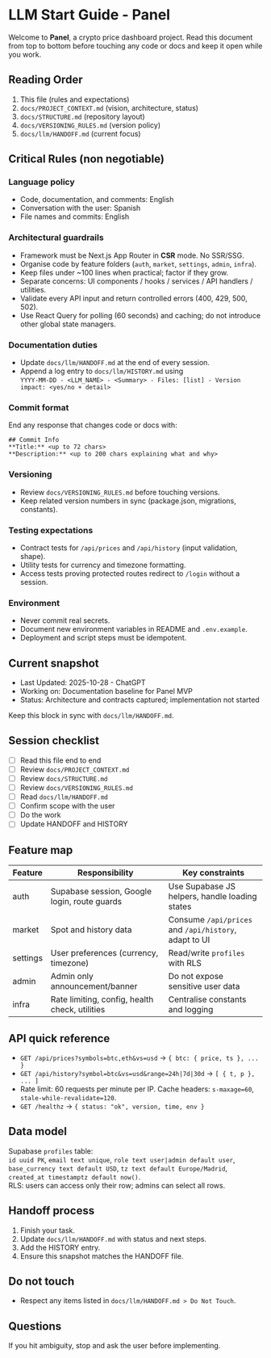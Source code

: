 # LLM Start Guide - Panel

Welcome to **Panel**, a crypto price dashboard project. Read this document from top to bottom before touching any code or docs and keep it open while you work.

## Reading Order
1. This file (rules and expectations)
2. `docs/PROJECT_CONTEXT.md` (vision, architecture, status)
3. `docs/STRUCTURE.md` (repository layout)
4. `docs/VERSIONING_RULES.md` (version policy)
5. `docs/llm/HANDOFF.md` (current focus)

## Critical Rules (non negotiable)

### Language policy
- Code, documentation, and comments: English
- Conversation with the user: Spanish
- File names and commits: English

### Architectural guardrails
- Framework must be Next.js App Router in **CSR** mode. No SSR/SSG.
- Organise code by feature folders (`auth`, `market`, `settings`, `admin`, `infra`).
- Keep files under ~100 lines when practical; factor if they grow.
- Separate concerns: UI components / hooks / services / API handlers / utilities.
- Validate every API input and return controlled errors (400, 429, 500, 502).
- Use React Query for polling (60 seconds) and caching; do not introduce other global state managers.

### Documentation duties
- Update `docs/llm/HANDOFF.md` at the end of every session.
- Append a log entry to `docs/llm/HISTORY.md` using  
  `YYYY-MM-DD - <LLM_NAME> - <Summary> - Files: [list] - Version impact: <yes/no + detail>`

### Commit format
End any response that changes code or docs with:
```
## Commit Info
**Title:** <up to 72 chars>
**Description:** <up to 200 chars explaining what and why>
```

### Versioning
- Review `docs/VERSIONING_RULES.md` before touching versions.
- Keep related version numbers in sync (package.json, migrations, constants).

### Testing expectations
- Contract tests for `/api/prices` and `/api/history` (input validation, shape).
- Utility tests for currency and timezone formatting.
- Access tests proving protected routes redirect to `/login` without a session.

### Environment
- Never commit real secrets.
- Document new environment variables in README and `.env.example`.
- Deployment and script steps must be idempotent.

## Current snapshot
- Last Updated: 2025-10-28 - ChatGPT
- Working on: Documentation baseline for Panel MVP
- Status: Architecture and contracts captured; implementation not started

Keep this block in sync with `docs/llm/HANDOFF.md`.

## Session checklist
- [ ] Read this file end to end
- [ ] Review `docs/PROJECT_CONTEXT.md`
- [ ] Review `docs/STRUCTURE.md`
- [ ] Review `docs/VERSIONING_RULES.md`
- [ ] Read `docs/llm/HANDOFF.md`
- [ ] Confirm scope with the user
- [ ] Do the work
- [ ] Update HANDOFF and HISTORY

## Feature map
| Feature | Responsibility | Key constraints |
|---------|----------------|-----------------|
| auth | Supabase session, Google login, route guards | Use Supabase JS helpers, handle loading states |
| market | Spot and history data | Consume `/api/prices` and `/api/history`, adapt to UI |
| settings | User preferences (currency, timezone) | Read/write `profiles` with RLS |
| admin | Admin only announcement/banner | Do not expose sensitive user data |
| infra | Rate limiting, config, health check, utilities | Centralise constants and logging |

## API quick reference
- `GET /api/prices?symbols=btc,eth&vs=usd` -> `{ btc: { price, ts }, ... }`
- `GET /api/history?symbol=btc&vs=usd&range=24h|7d|30d` -> `[ { t, p }, ... ]`
- Rate limit: 60 requests per minute per IP. Cache headers: `s-maxage=60`, `stale-while-revalidate=120`.
- `GET /healthz` -> `{ status: "ok", version, time, env }`

## Data model
Supabase `profiles` table:  
`id uuid PK`, `email text unique`, `role text user|admin default user`, `base_currency text default USD`, `tz text default Europe/Madrid`, `created_at timestamptz default now()`.  
RLS: users can access only their row; admins can select all rows.

## Handoff process
1. Finish your task.
2. Update `docs/llm/HANDOFF.md` with status and next steps.
3. Add the HISTORY entry.
4. Ensure this snapshot matches the HANDOFF file.

## Do not touch
- Respect any items listed in `docs/llm/HANDOFF.md > Do Not Touch`.

## Questions
If you hit ambiguity, stop and ask the user before implementing.

